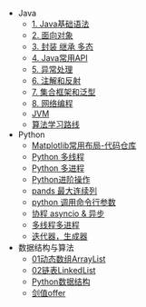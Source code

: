 - Java
  - [1. Java基础语法](编程语言/Java/1.%20Java基础语法.md)
  - [2. 面向对象](编程语言/Java/2.%20面向对象.md)
  - [3. 封装 继承 多态](编程语言/Java/3.%20封装%20继承%20多态.md)
  - [4. Java常用API](编程语言/Java/4.%20Java常用API.md)
  - [5. 异常处理](编程语言/Java/5.%20异常处理.md)
  - [6. 注解和反射](编程语言/Java/6.%20注解和反射.md)
  - [7. 集合框架和泛型](编程语言/Java/7.%20集合框架和泛型.md)
  - [8. 网络编程](编程语言/Java/8.%20网络编程.md)
  - [JVM](编程语言/Java/JVM.md)
  - [算法学习路线](编程语言/Java/算法学习路线.md)
- Python
  - [Matplotlib常用布局-代码仓库](编程语言/Python/Matplotlib常用布局-代码仓库.md)
  - [Python 多线程](编程语言/Python/Python%20多线程.md)
  - [Python 多进程](编程语言/Python/Python%20多进程.md)
  - [Python进阶操作](编程语言/Python/Python进阶操作.md)
  - [pands 最大连续列](编程语言/Python/pands%20最大连续列.md)
  - [python 调用命令行参数](编程语言/Python/python%20调用命令行参数.md)
  - [协程 asyncio & 异步](编程语言/Python/协程%20asyncio%20&%20异步.md)
  - [多线程多进程](编程语言/Python/多线程多进程.md)
  - [迭代器，生成器](编程语言/Python/迭代器，生成器.md)
- 数据结构与算法
  - [01动态数组ArrayList](编程语言/数据结构与算法/01动态数组ArrayList.md)
  - [02链表LinkedList](编程语言/数据结构与算法/02链表LinkedList.md)
  - [Python数据结构](编程语言/数据结构与算法/Python数据结构.md)
  - [剑值offer](编程语言/数据结构与算法/剑值offer.md)
